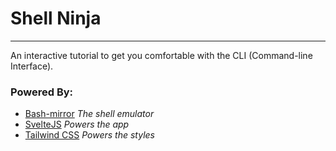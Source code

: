 # Shell Ninja
----------

An interactive tutorial to get you comfortable with the CLI (Command-line Interface).


### Powered By:
- [Bash-mirror]('https://github.com/anas2479/bash-mirror') *The shell emulator*
- [SvelteJS]('https://github.com/svelteJs/svelte') *Powers the app*
- [Tailwind CSS]('https://github.com/tailwindlabs/tailwindcss') *Powers the styles*



